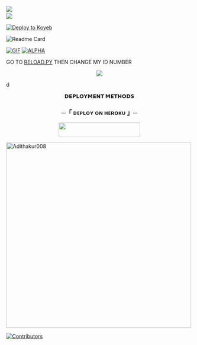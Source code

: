 <img src="https://user-images.githubusercontent.com/73097560/115834477-dbab4500-a447-11eb-908a-139a6edaec5c.gif"> 
<img src="https://camo.githubusercontent.com/82291b0fe831bfc6781e07fc5090cbd0a8b912bb8b8d4fec0696c881834f81ac/68747470733a2f2f70726f626f742e6d656469612f394575424971676170492e676966" width="800" height="3">
<img src="https://user-images.githubusercontent.com/73097560/115834477-dbab4500-a447-11eb-908a-139a6edaec5c.gif">



[![Deploy to Koyeb](https://www.koyeb.com/static/images/deploy/button.svg)](https://app.koyeb.com/deploy?type=git&repository=github.com/Adithakur008/PURVI_MUSIC&branch=main&name=ENVIBOT)

![Readme Card](https://github-readme-stats.vercel.app/api/pin/?username=Adithakur008&repo=PURVI_MUSIC&theme=flag-india)

[![GIF](https://github.com/Adithakur008/PURVI_MUSIC/blob/main/Adithakur008.gif)](https://github.com/Adithakur008)
   [![ALPHA](https://github-stats-alpha.vercel.app/api?username=Adithakur008 "DESTROYER")](https://github-stats-DESTROYER.vercel.app/api?username=Adithakur008 "DESTROYER")




GO TO [RELOAD.PY](https://github.com/Adithakur008/PURVI_MUSIC/blob/main/PURVIMUSIC/plugins/tools/reload.py) THEN CHANGE MY ID NUMBER 

<p align="center">
  <img src="https://telegra.ph/file/ae76c3030a0ca174b1e16.jpg">
</p>
d
<p align="center">
<b>𝗗𝗘𝗣𝗟𝗢𝗬𝗠𝗘𝗡𝗧 𝗠𝗘𝗧𝗛𝗢𝗗𝗦</b>
</p>

<h3 align="center">
    ─「 ᴅᴇᴩʟᴏʏ ᴏɴ ʜᴇʀᴏᴋᴜ 」─
</h3>

<p align="center"><a href="https://dashboard.heroku.com/new?template=https://github.com/Adithakur008/PURVI_MUSIC"> <img src="https://img.shields.io/badge/Deploy%20On%20Heroku-green?style=for-the-badge&logo=heroku" width="220" height="38.45"/></a></p>


<p><img width="500" align="center" src="https://github-readme-stats.vercel.app/api/top-langs?username=Adithakur008&show_icons=true&locale=en&layout=compact" alt="Adithakur008" /></p>

[![Contributors](https://contrib.rocks/image?repo=Adithakur008/PURVI_MUSIC)](https://github.com/Adithakur008/PURVIMUSIC/graphs/contributors)

